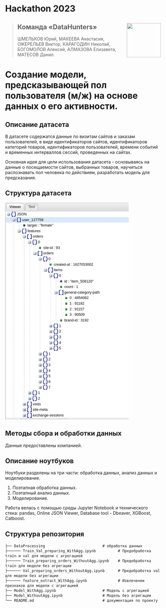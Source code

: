 # Hackathon 2023 

><img align="right" width="110" height="110" src="https://user-images.githubusercontent.com/78375128/209393192-0b0016f6-a7ba-497d-a1e5-14df769c4816.png">
>
>## Команда «DataHunters»
>
>ШМЕЛЬКОВ Юрий, МАКЕЕВА Анастасия, ОЖЕРЕЛЬЕВ Виктор, КАРАГОДИН Николай, БОГОМОЛОВ Алексей, АЛМАЗОВА Елизавета, МАТЕСОВ Данил.

# Создание модели, предсказывающей пол пользователя (м/ж) на основе данных о его активности.

## Описание датасета

В датасете содержатся данные по визитам сайтов и заказам пользователей, в виде идентификаторов сайтов, идентификаторов категорий товаров, идентификаторов пользователей, времени событий и временных интерваллов сессий, проведенных на сайтах.

Основная идея для цели использования датасета - основываясь на данные о посещаемости сайтов, выбранных товаров, научиться распознавать пол человека по действиям, разработать модель для предсказания.

## Структура датасета

<img src="./resources/scrinStructData.jpg" width="400" height="700"/>

## Методы сбора и обработки данных
Данные предоставлены компанией.

## Описание ноутбуков

Ноутбуки разделены на три части: обработка данных, анализ данных и моделирование.

1. Поэтапная обработка данных.
2. Поэтапный анализ данных.   
3. Моделирование.

Работа велась с помощью среды Jupyter Notebook и технического стека: pandas, Online JSON Viewer, Database tool - Dbeaver, XGBoost, Catboost.

## Структура репозитория

    ├── DataProcessing                          # обработка данных
    ├────── Train_Val_preparing_WithAgg.ipynb          # Предобработка train и val для модели с агрегацией
    ├────── Train_preparing_orders_WithoutAgg.ipynb    # Предобработка train для модели без агрегации
    ├────── Val_preparing_orders_WithoutAgg.ipynb      # Предобработка val для модели без агрегации
    ├────── feature_extract_WithAgg.ipynb              # Извлеченеи признаков для модели с агрегацией
    ├── Model_WithAgg.ipynb                     # Модель с агрегацией
    ├── Model_WithoutAgg.ipynb                  # Модель без агрегации
    └── README.md                               # документация по проекту
